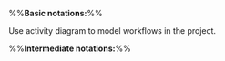 %%**Basic notations:**%%

<panel type="danger" header="`W10.2a` Can use basic activity diagram notations :star:" expanded no-close>
  <include src="../../book/modeling/modelingBehaviors/activityDiagrams/unit-inElsewhere-asFlat.md" boilerplate />
  <panel header="{{glyphicon_folder_close}} Evidence" expanded>

Use activity diagram to model workflows in the project.

  </panel>
</panel>

%%**Intermediate notations:**%%

<panel type="info" header="`W10.2b` Can use rakes in activity diagrams :star::star::star:" expanded no-close>
  <include src="../../book/uml/activityDiagrams/basicNotations/rakes/unit-inElsewhere-asFlat.md" boilerplate />
<!-- TODO: add evidence -->
</panel>

<panel type="success" header="`W10.2c` Can use swimlanes in activity diagrams :star::star::star::star:" expanded no-close>
  <include src="../../book/uml/activityDiagrams/basicNotations/swimlanes/unit-inElsewhere-asFlat.md" boilerplate />
<!-- TODO: add evidence -->
</panel>

